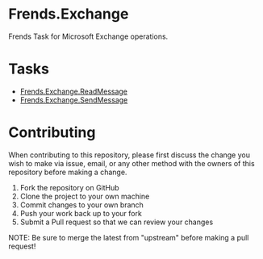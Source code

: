 # Frends.Exchange
Frends Task for Microsoft Exchange operations.

# Tasks
- [Frends.Exchange.ReadMessage](Frends.Exchange.ReadMessage/README.md)
- [Frends.Exchange.SendMessage](Frends.Exchange.SendMessage/README.md)

# Contributing
When contributing to this repository, please first discuss the change you wish to make via issue, email, or any other method with the owners of this repository before making a change.

1. Fork the repository on GitHub
2. Clone the project to your own machine
3. Commit changes to your own branch
4. Push your work back up to your fork
5. Submit a Pull request so that we can review your changes

NOTE: Be sure to merge the latest from "upstream" before making a pull request!